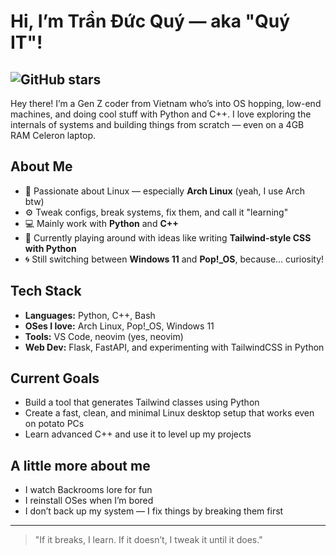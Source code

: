 # Hi, I’m Trần Đức Quý — aka "Quý IT"!
![GitHub stars](https://img.shields.io/github/stars/quycoder1/quycoder1?style=tokyonight)
---
Hey there! I’m a Gen Z coder from Vietnam who’s into OS hopping, low-end machines, and doing cool stuff with Python and C++. I love exploring the internals of systems and building things from scratch — even on a 4GB RAM Celeron laptop.

## About Me

- 🧠 Passionate about Linux — especially **Arch Linux** (yeah, I use Arch btw)
- ⚙️ Tweak configs, break systems, fix them, and call it "learning"
- 💻 Mainly work with **Python** and **C++**
- 🧪 Currently playing around with ideas like writing **Tailwind-style CSS with Python**
- 🌀 Still switching between **Windows 11** and **Pop!\_OS**, because… curiosity!

## Tech Stack

- **Languages:** Python, C++, Bash  
- **OSes I love:** Arch Linux, Pop!_OS, Windows 11  
- **Tools:** VS Code, neovim (yes, neovim)
- **Web Dev:** Flask, FastAPI, and experimenting with TailwindCSS in Python

## Current Goals

- Build a tool that generates Tailwind classes using Python  
- Create a fast, clean, and minimal Linux desktop setup that works even on potato PCs  
- Learn advanced C++ and use it to level up my projects

## A little more about me

- I watch Backrooms lore for fun  
- I reinstall OSes when I’m bored  
- I don’t back up my system — I fix things by breaking them first

---

> "If it breaks, I learn. If it doesn’t, I tweak it until it does."

